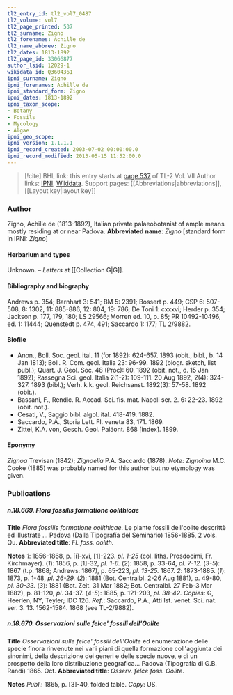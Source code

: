 ```yaml
---
tl2_entry_id: tl2_vol7_0487
tl2_volume: vol7
tl2_page_printed: 537
tl2_surname: Zigno
tl2_forenames: Achille de
tl2_name_abbrev: Zigno
tl2_dates: 1813-1892
tl2_page_id: 33066877
author_lsid: 12029-1
wikidata_id: Q3604361
ipni_surname: Zigno
ipni_forenames: Achille de
ipni_standard_form: Zigno
ipni_dates: 1813-1892
ipni_taxon_scope: 
- Botany
- Fossils
- Mycology
- Algae
ipni_geo_scope: 
ipni_version: 1.1.1.1
ipni_record_created: 2003-07-02 00:00:00.0
ipni_record_modified: 2013-05-15 11:52:00.0
---
```


> [!cite] BHL link: this entry starts at [page 537](https://www.biodiversitylibrary.org/page/33066877) of TL-2 Vol. VII
> Author links: [IPNI](https://www.ipni.org/a/12029-1), [Wikidata](https://www.wikidata.org/wiki/Q3604361). Support pages: [[Abbreviations|abbreviations]], [[Layout key|layout key]]

### Author

Zigno, Achille de (1813-1892), Italian private palaeobotanist of ample means mostly residing at or near Padova. 
**Abbreviated name**: *Zigno* \[standard form in IPNI: *Zigno*\]

#### Herbarium and types

Unknown. – *Letters* at [[Collection G|G]].

#### Bibliography and biography

Andrews p. 354; Barnhart 3: 541; BM 5: 2391; Bossert p. 449; CSP 6: 507-508, 8: 1302, 11: 885-886, 12: 804, 19: 786; De Toni 1: cxxxvi; Herder p. 354; Jackson p. 177, 179, 180; LS 29566; Morren ed. 10, p. 85; PR 10492-10496, ed. 1: 11444; Quenstedt p. 474, 491; Saccardo 1: 177; TL 2/9882.

#### Biofile

- Anon., Boll. Soc. geol. ital. 11 (for 1892): 624-657. 1893 (obit., bibl., b. 14 Jan 1813); Boll. R. Com. geol. Italia 23: 96-99. 1892 (biogr. sketch, list publ.); Quart. J. Geol. Soc. 48 (Proc): 60. 1892 (obit. not., d. 15 Jan 1892); Rassegna Sci. geol. Italia 2(1-2): 109-111. 20 Aug 1892, 2(4): 324-327. 1893 (bibl.); Verh. k.k. geol. Reichsanst. 1892(3): 57-58. 1892 (obit.).
- Bassani, F., Rendic. R. Accad. Sci. fis. mat. Napoli ser. 2. 6: 22-23. 1892 (obit. not.).
- Cesati, V., Saggio bibl. algol. ital. 418-419. 1882.
- Saccardo, P.A., Storia Lett. Fl. veneta 83, 171. 1869.
- Zittel, K.A. von, Gesch. Geol. Paläont. 868 \[index\]. 1899.

#### Eponymy

*Zignoa* Trevisan (1842); *Zignoella* P.A. Saccardo (1878). *Note*: *Zignoina* M.C. Cooke (1885) was probably named for this author but no etymology was given.

### Publications

##### n.18.669. Flora fossilis formatione oolithicae

**Title**
*Flora fossilis formatione oolithicae*. Le piante fossili dell'oolite descrittè ed illustrate ... Padova (Dalla Tipografía del Seminario) 1856-1885, 2 vols. Qu.
**Abbreviated title**: *Fl. foss. oolith.*

**Notes**
*1*: 1856-1868, p. \[i\]-xvi, \[1\]-223. *pl. 1-25* (col. liths. Prosdocimi, Fr. Kirchmayer). (*1*): 1856, p. \[1\]-32, *pl. 1-6.*
(*2*): 1858, p. 33-64, *pl. 7-12.*
(*3-5*): 1867 (t.p. 1868; Andrews: 1867), p. 65-223, *pl. 13-25.* 1867.
*2*: 1873-1885.
(*1*): 1873, p. 1-48, *pl. 26-29.*
(*2*): 1881 (Bot. Centralbl. 2-26 Aug 1881), p. 49-80, *pl. 30-33.* (*3*): 1881 (Bot. Zeit. 31 Mar 1882; Bot. Centralbl. 27 Feb-3 Mar 1882), p. 81-120, *pl*. 34-37.
(*4-5*): 1885, p. 121-203, *pl. 38-42.*
*Copies*: G, Heerlen, NY, Teyler; IDC 126.
*Ref*.: Saccardo, P.A., Atti Ist. venet. Sci. nat. ser. 3. 13. 1562-1584. 1868 (see TL-2/9882).

##### n.18.670. Osservazioni sulle felce' fossili dell'Oolite

**Title**
*Osservazioni sulle felce' fossili dell'Oolite* ed enumerazione delle specie finora rinvenute nei varii piani di quella formazione coll'aggiunta dei sinonimi, della descrizione dei generi e delle specie nuove, e di un prospetto della loro distribuzione geografica... Padova (Tipografía di G.B. Randi) 1865. Oct.
**Abbreviated title**: *Osserv. felce foss. Oolite*.

**Notes**
*Publ*.: 1865, p. \[3\]-40, folded table. *Copy*: US.

